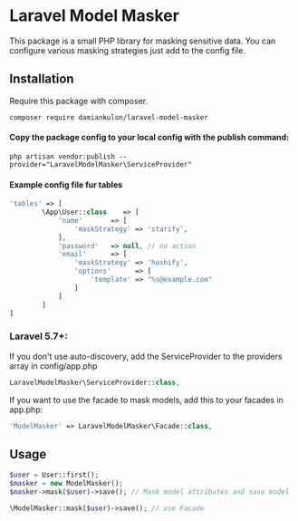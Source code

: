 # Laravel Model Masker 

This package is a small PHP library for masking sensitive data.
You can configure various masking strategies just add to the config file.

## Installation

Require this package with composer.

```shell
composer require damiankulon/laravel-model-masker
```

#### Copy the package config to your local config with the publish command:

```shell
php artisan vendor:publish --provider="LaravelModelMasker\ServiceProvider"
```

#### Example config file fur tables
```php
'tables' => [
        \App\User::class    => [
            'name'       => [
                'maskStrategy' => 'starify',
            ],
            'password'   => null, // no action 
            'email'      => [
                'maskStrategy' => 'hashify',
                'options'      => [
                    'template' => "%s@example.com"
                ]
            ]
        ]
]
```

### Laravel 5.7+:

If you don't use auto-discovery, add the ServiceProvider to the providers array in config/app.php

```php
LaravelModelMasker\ServiceProvider::class,
```

If you want to use the facade to mask models, add this to your facades in app.php:

```php
'ModelMasker' => LaravelModelMasker\Facade::class,
```

## Usage

```php
$user = User::first();
$masker = new ModelMasker();
$masker->mask($user)->save(); // Mask model attributes and save model

\ModelMasker::mask($user)->save(); // use Facade
```
